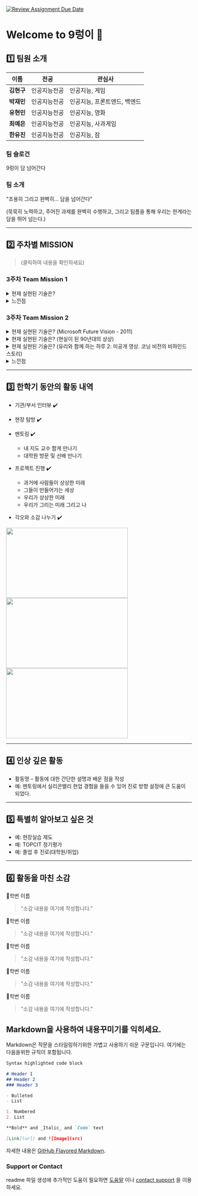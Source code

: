 [![Review Assignment Due Date](https://classroom.github.com/assets/deadline-readme-button-22041afd0340ce965d47ae6ef1cefeee28c7c493a6346c4f15d667ab976d596c.svg)](https://classroom.github.com/a/gSldEXG6)
# Welcome to 9렁이 🐍

## 1️⃣ 팀원 소개

| **이름** | **전공** | **관심사** |
| --- | --- | --- |
| **김현구** | 인공지능전공 | 인공지능, 게임 |
| **박재민** | 인공지능전공 | 인공지능, 프론트엔드, 백엔드 |
| **유현민** | 인공지능전공 | 인공지능, 영화 |
| **최예은** | 인공지능전공 | 인공지능, 사과게임 |
| **한유진** | 인공지능전공 | 인공지능, 잠 |

### 팀 슬로건

9렁이 담 넘어간다

### 팀 소개

"조용히 그리고 완벽히… 담을 넘어간다" 

(묵묵히 노력하고, 주어진 과제를 완벽히 수행하고, 그리고 팀플을 통해 우리는 한계라는 담을 뛰어 넘는다.)

***

## 2️⃣ 주차별 MISSION
>(클릭하여 내용을 확인하세요)

### 3주차 Team Mission 1
<details>
<summary> 현재 실현된 기술은? </summary>
  
- 태양열 발전 주택 => 소형 집열판을 설치한 단독주택/아파트 등이 많다.

- 소형TV전화기 => 스마트폰

- 전기자율주행차 => 전기자율주행서비스는 제한 구역에서 이미 운행중이다. (구글 웨이모 로보택시, 피닉스 GM 크루즈 전기차 오리진) 다만 완전 자율 전기차 (레벨5) 는 아직까진 없다

- 전파신문 => 인터넷 기사, 모바일 뉴스

- 움직이는 도로 => 무빙워크

- 빗자루를 든 로봇 => 로봇 청소기

- 원격 학습 => 인터넷 강의 플랫폼 (e.g. EBSi, 메가스터디, 대성마이맥, 이투스)

- 원격 진료 => 미국, 일본, 유럽 등에선 원격 진료가 널리 허용되어 있다. 우리나라에서는 의료법에 따라 원칙적으론 금지되어 있으나 코로나19 때 한시적으로 허용한 적이 있다. 농어촌,도서 지역이나 고령 환자 관리 같은 경우 제한적으로 가능하다.

- 스마트 부엌 => 스마트 냉장고 (AI기반의 식재료 관리, 음성제어, IoT연동 가능)
</details>

<details>
<summary> 느낀점 </summary>
  
1965년에 그린 그림 속 내용들이 60년 후인 2025년에 실현된 것은 상상력과 시대의 흐름을 읽는 힘이 얼마나 중요한지 알 수 있었다.
이정문 화백이 "미래 상상력의 힘은 꼼꼼하게 모았던 신문기사들" 이라 말했듯이, 미래를 예측하는 힘은 단순한 공상이 아니라 자료를 모으고 시대의 흐름을 세심하게 관찰하는 데서 비롯된다는 것을 느낄 수 있었다.
오늘날 우리는 기술의 발전 속도가 그 어느 때보다 빠른 시대를 살고 있다. 그렇기에 최신 기술과 과학, 사회 변화와 관련된 자료를 꾸준히 접하고 기록하는 것은 단순히 아는 것에서 그치지 않고, 그 속에서 패턴과 가능성을 읽어내는 힘을 길러줄 수 있을 것이다. 이런 시각을 기르면 다가올 사회에 더 잘 적응할 수 있으며, 미래를 이해하고 대비하는 데에도 큰 도움이 될 것 같다.
</details>

### 3주차 Team Mission 2

<details>
<summary> 현재 실현된 기술은? (Microsoft Future Vision - 2011) </summary>
  
- 다른 공간에 있는 사람과 마주보고 그림 그리며 대화하는 것 => 영상통화 협업 툴 (Zoom, Google Meet)

- 접히는 핸드폰 => 삼성 갤럭시 Z 시리즈처럼 화면이 접히는 폴더블 폰은 상용화되었으나, 두 개의 독립된 기기가 하나로 합쳐지거나 조립되는 형태의 기술은 아직 상용화되지 않았다.

- 회의할 때 쓴 전자 화면 => 스마트 보드/전자칠판에 태블릿이나 노트북 등 다른 기기와 연동하여 회의 내용을 공유하고 조작할 수 있다.

- 3D로 공간에 대한 소개 아이콘이 뜨는 것 => 증강현실(AR) 글래스/스마트 안경

- 영상이 재생되는 신문 => 태블릿 PC/디지털 뉴스 콘텐츠 (종이처럼 접을 수는 없는 한계가 있다.)

- 집의 에너지 사용량을 모니터링 할 수 있는 화면 => IoT 스마트 에너지 미터/홈 IoT 시스템 (실시간으로 집의 전기, 가스, 수도 등 에너지 사용량을 확인하고 제어할 수 있는 스마트홈 기술의 일부이다.)

- TV 화면을 신문으로 불러오는 것 => 디바이스 간 연동/미러링 기능 (스마트폰이나 TV에서 보던 콘텐츠를 AirDrop, Smart View, Chromecast 등의 기능을 이용해 태블릿 PC나 다른 스크린으로 손쉽게 전송하고 이어볼 수 있다.)

- 물의 온도와 남은 양이 디지털로 표시되는 컵 => 스마트 텀블러/스마트 컵

</details>

<details>
<summary> 현재 실현된 기술은? (현실이 된 90년대의 상상) </summary>
  
- 노트 패드형 컴퓨터 => 태블릿 PC (아이패드, 갤럭시 탭 등)

- 휴대폰 페이 => 삼성페이, 애플페이 등 모바일 간편 결제 서비스

- 전자펜 노트패드 (도형 자동 보정) => 태블릿 PC의 필기 앱(삼성 노트, GoodNotes 등)에 탑재된 자동 도형 보정 기능

- 필기인식+터치스크린 => 스마트폰, 태블릿 PC, 키오스크 등에서 보편적으로 사용

- 영상통화 => 스마트폰의 기본 기능 및 카카오톡 페이스톡, Zoom 등 다양한 앱을 통해 보편화됨

- 원격수업 => 코로나19 팬데믹을 계기로 Zoom 등을 활용한 실시간 온라인 수업이 보편화됨

- 원격 서비스로 수업듣기 => 인터넷 강의 플랫폼 (메가스터디, 대성마이맥, 이투스 등)을 통해 원하는 강의를 수강하는 것이 보편화됨

- 비디오를 내맘대로 골라보기 => 넷플릭스, 유튜브와 같은 OTT 서비스를 통해 원하는 시간에 원하는 영상을 시청

- 집에서 티켓 구매 => 인터넷 및 모바일 앱을 통해 영화, 공연, 교통편 등의 좌석을 실시간으로 예매

- 시계로 건강체크 및 집안일 => 스마트워치(애플워치, 갤럭시 워치)를 통해 건강 상태를 확인하고 IoT 가전제품을 제어

- 충전식 자동차 => 전기자동차 (테슬라, 현대 아이오닉 등)

- 로봇비서 => AI 스피커(기가지니, 클로바) 및 스마트폰 음성 비서(시리, 빅스비)

- 사이버 가수 (아담) => 버튜버(Virtual Youtuber) 및 버추얼 아이돌 (플레이브, 메이브)

- 원격 진료 및 원격 시술 => 원격 진료는 일부 국가에서 시행되고 있으나 국내에서는 제한적으로 허용. 원격 수술 로봇 등은 개발 및 연구 단계에 있음.

- 머리에 쓰는 텔레비전 => VR/AR 헤드셋 (메타 퀘스트, 애플 비전 프로 등)

</details>

<details>
<summary> 현재 실현된 기술은? (유리와 함께 하는 하루 2: 미공개 영상. 코닝 비전의 비하인드 스토리) </summary>
  
태블릿/휴대폰과 자동차 디스플레이 연동 => 애플 카플레이 / 안드로이드 오토
(스마트폰에서 쓰던 지도, 음악 앱 등을 자동차 화면에 그대로 띄워서 쓸 수 있는 기능)

자동차 대시보드의 터치 액정 내비게이션 => 자동차 중앙 터치스크린

상황에 따라 투명/불투명으로 바뀌는 유리 => 스마트 유리(PDLC 필름 기술) (건물 외벽, 사무실, 자동차 선루프 등에 적용되어 프라이버시 보호 및 채광 조절 기능을 수행하지만, 아직 디스플레이 기능과 결합하여 대중화되지는 않았다)

건물 지붕을 활용한 태양열 발전 => 건물 일체형 태양광 발전 시스템(BIPV)/테슬라 솔라루프 (기존의 태양광 패널과 달리 지붕 마감재의 역할을 하는 태양광 전지로, 건물의 디자인을 해치지 않고 에너지를 생산할 수 있다)

교실의 전자 칠판과 화면이 달린 책상 => 스마트 보드와 스마트 테이블
(요즘 많은 학교에서 분필 대신 사용하는 전자 칠판을 말해요. 더 나아가, 학생들의 책상 하나하나가 터치 화면으로 되어 있는 것도 일부 '스마트 교실'에서 사용하고 있어요.)

전자 칠판 내용을 개인 태블릿으로 보내주기 => 온라인 수업 프로그램 (구글 클래스룸 등)
(선생님이 전자 칠판에 보여주는 내용을 학생들 각자의 태블릿 화면으로 바로 보내줄 수 있는 기술이에요. 학생들이 수업에 더 쉽게 참여하도록 도와줘요.)

큰 화면으로 교실 조명이나 온도 조절하기 => 스마트홈 / 스마트 빌딩 기술 (IoT)
(집에 있는 '월패드'처럼, 큰 화면 하나로 교실의 불을 켜고 끄거나, 에어컨 온도를 조절하는 기술이에요.)

공원의 터치스크린 안내판 => 키오스크 / 디지털 안내판
(요즘 식당이나 영화관에서 주문할 때 쓰는 터치스크린 기계를 생각하면 쉬워요. 공항이나 쇼핑몰에서 길을 찾거나 정보를 얻을 때 쓰는 큰 화면도 여기에 해당돼요.)

투명한 태블릿으로 보는 증강현실(AR) => 스마트폰/태블릿의 증강현실(AR) 기능
(스마트폰 카메라로 방을 비추면 화면 속에 가구를 미리 놓아볼 수 있는 앱 같은 기술이에요. 기기가 투명한 것은 아니지만, 카메라 화면을 통해 비슷한 체험을 할 수 있어요.)

방 벽 전체가 하나의 큰 화면이 되는 기술 => 초대형 TV (삼성 더 월) / 스마트 거울
(작은 화면들을 레고처럼 이어 붙여서 벽 전체를 하나의 거대한 TV처럼 만드는 기술이에요. 거울처럼 쓰다가 화면으로 바뀌는 '스마트 거울'도 있어요. 다만 아직은 매우 비싸서 집에서 흔히 보기는 어려워요.)

주방 가전의 터치스크린 => 스마트 냉장고 (삼성 패밀리허브 등)
(냉장고 문에 큰 화면이 달려 있어서, 요리법을 찾아보거나 인터넷 쇼핑을 하고, 음악이나 영상을 볼 수 있는 똑똑한 가전제품을 말해요.)

</details>

<details>
<summary> 느낀점 </summary>


</details>

***

## 3️⃣ 한학기 동안의 활동 내역 

- 기관/부서 인터뷰 ✔️  

- 현장 탐방 ✔️  

- 멘토링 ✔️  
  - 내 지도 교수 함게 만나기
  - 대학원 방문 및 선배 만나기

- 프로젝트 진행 ✔️  
  - 과거에 사람들이 상상한 미래
  - 그들이 만들어가는 세상
  - 우리가 상상한 미래
  - 우리가 그리는 미래 그리고 나

- 각오와 소감 나누기 ✔️  


<!-- 활동 사진 추가 예시 -->
<img src="https://pixnio.com/free-images/2017/08/14/2017-08-14-13-09-09-960x651.jpg?text=활동사진1" width="330" height="190"/>
<img src="https://pixnio.com/free-images/2017/08/14/2017-08-14-20-51-02-960x640.jpg?text=활동사진2" width="330" height="190"/>
<img src="https://pixnio.com/free-images/2017/08/15/2017-08-15-10-05-39-960x640.jpg?text=활동사진3" width="330" height="190"/>

***

## 4️⃣ 인상 깊은 활동

- 활동명 – 활동에 대한 간단한 설명과 배운 점을 작성  
- 예: 멘토링에서 실리콘밸리 현업 경험을 들을 수 있어 진로 방향 설정에 큰 도움이 되었다.  

***

## 5️⃣ 특별히 알아보고 싶은 것
- 예: 현장실습 제도
- 예: TOPCIT 정기평가
- 예: 졸업 후 진로(대학원/취업)

***

## 6️⃣ 활동을 마친 소감

🔗학번 이름  
> "소감 내용을 여기에 작성합니다."

🔗학번 이름  
> "소감 내용을 여기에 작성합니다."

🔗학번 이름  
> "소감 내용을 여기에 작성합니다."

🔗학번 이름  
> "소감 내용을 여기에 작성합니다."

🔗학번 이름  
> "소감 내용을 여기에 작성합니다."


## Markdown을 사용하여 내용꾸미기를 익히세요.

Markdown은 작문을 스타일링하기위한 가볍고 사용하기 쉬운 구문입니다. 여기에는 다음을위한 규칙이 포함됩니다.

```markdown
Syntax highlighted code block

# Header 1
## Header 2
### Header 3

- Bulleted
- List

1. Numbered
2. List

**Bold** and _Italic_ and `Code` text

[Link](url) and ![Image](src)
```

자세한 내용은 [GitHub Flavored Markdown](https://guides.github.com/features/mastering-markdown/).

### Support or Contact

readme 파일 생성에 추가적인 도움이 필요하면 [도움말](https://help.github.com/articles/about-readmes/) 이나 [contact support](https://github.com/contact) 을 이용하세요.

